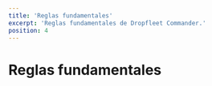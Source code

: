 ```yaml
---
title: 'Reglas fundamentales'
excerpt: 'Reglas fundamentales de Dropfleet Commander.'
position: 4
---
```

# Reglas fundamentales

<script setup>
  import { data as pages } from '/documents.data'
  const slug = '/es/dfc/core-rules/'
  const filteredPages = pages.filter(page => page?.href.indexOf(slug) > -1
      && page?.href.indexOf('index.html') < 0
      && !page?.href.endsWith('/'))
    .sort((a, b) => a.position - b.position)
</script>

<CategoryCardsContainer :pages="filteredPages" />
